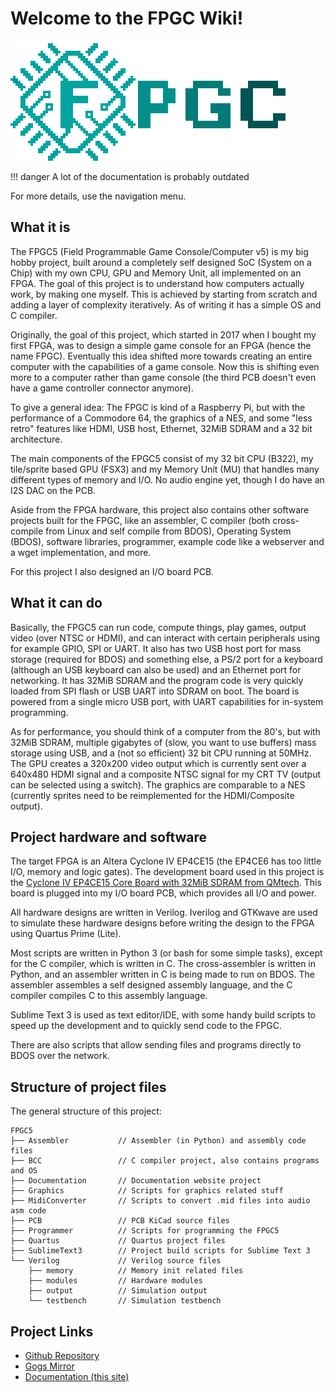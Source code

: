 # Welcome to the FPGC Wiki!

[![FPGC Logo](images/logo_big_alpha.png)](https://www.github.com/b4rt-dev/fpgc5)


!!! danger
    A lot of the documentation is probably outdated

For more details, use the navigation menu.

## What it is
The FPGC5 (Field Programmable Game Console/Computer v5) is my big hobby project, built around a completely self designed SoC (System on a Chip) with my own CPU, GPU and Memory Unit, all implemented on an FPGA. The goal of this project is to understand how computers actually work, by making one myself. This is achieved by starting from scratch and adding a layer of complexity iteratively. As of writing it has a simple OS and C compiler.

Originally, the goal of this project, which started in 2017 when I bought my first FPGA, was to design a simple game console for an FPGA (hence the name FPGC). Eventually this idea shifted more towards creating an entire computer with the capabilities of a game console. Now this is shifting even more to a computer rather than game console (the third PCB doesn't even have a game controller connector anymore).

To give a general idea: The FPGC is kind of a Raspberry Pi, but with the performance of a Commodore 64, the graphics of a NES, and some "less retro" features like HDMI, USB host, Ethernet, 32MiB SDRAM and a 32 bit architecture.

The main components of the FPGC5 consist of my 32 bit CPU (B322), my tile/sprite based GPU (FSX3) and my Memory Unit (MU) that handles many different types of memory and I/O. No audio engine yet, though I do have an I2S DAC on the PCB.

Aside from the FPGA hardware, this project also contains other software projects built for the FPGC, like an assembler, C compiler (both cross-compile from Linux and self compile from BDOS), Operating System (BDOS), software libraries, programmer, example code like a webserver and a wget implementation, and more.

For this project I also designed an I/O board PCB.

## What it can do
Basically, the FPGC5 can run code, compute things, play games, output video (over NTSC or HDMI), and can interact with certain peripherals using for example GPIO, SPI or UART. It also has two USB host port for mass storage (required for BDOS) and something else, a PS/2 port for a keyboard (although an USB keyboard can also be used) and an Ethernet port for networking. It has 32MiB SDRAM and the program code is very quickly loaded from SPI flash or USB UART into SDRAM on boot. The board is powered from a single micro USB port, with UART capabilities for in-system programming.

As for performance, you should think of a computer from the 80's, but with 32MiB SDRAM, multiple gigabytes of (slow, you want to use buffers) mass storage using USB, and a (not so efficient) 32 bit CPU running at 50MHz. The GPU creates a 320x200 video output which is currently sent over a 640x480 HDMI signal and a composite NTSC signal for my CRT TV (output can be selected using a switch). The graphics are comparable to a NES (currently sprites need to be reimplemented for the HDMI/Composite output).

## Project hardware and software
The target FPGA is an Altera Cyclone IV EP4CE15 (the EP4CE6 has too little I/O, memory and logic gates). The development board used in this project is the [Cyclone IV EP4CE15 Core Board with 32MiB SDRAM from QMtech](https://www.aliexpress.com/i/32949281189.html). This board is plugged into my I/O board PCB, which provides all I/O and power.

All hardware designs are written in Verilog. Iverilog and GTKwave are used to simulate these hardware designs before writing the design to the FPGA using Quartus Prime (Lite).

Most scripts are written in Python 3 (or bash for some simple tasks), except for the C compiler, which is written in C. The cross-assembler is written in Python, and an assembler written in C is being made to run on BDOS. The assembler assembles a self designed assembly language, and the C compiler compiles C to this assembly language.

Sublime Text 3 is used as text editor/IDE, with some handy build scripts to speed up the development and to quickly send code to the FPGC.

There are also scripts that allow sending files and programs directly to BDOS over the network.

## Structure of project files
The general structure of this project:
``` text
FPGC5
├── Assembler           // Assembler (in Python) and assembly code files
├── BCC                 // C compiler project, also contains programs and OS
├── Documentation       // Documentation website project
├── Graphics            // Scripts for graphics related stuff
├── MidiConverter       // Scripts to convert .mid files into audio asm code
├── PCB                 // PCB KiCad source files
├── Programmer          // Scripts for programming the FPGC5
├── Quartus             // Quartus project files
├── SublimeText3        // Project build scripts for Sublime Text 3
└── Verilog             // Verilog source files
    ├── memory          // Memory init related files
    ├── modules         // Hardware modules
    ├── output          // Simulation output
    └── testbench       // Simulation testbench
```

## Project Links
- [Github Repository](https://www.github.com/b4rt-dev/FPGC5)
- [Gogs Mirror](https://www.b4rt.nl/git/bart/FPGC5-mirror)
- [Documentation (this site)](https://www.b4rt.nl/fpgc)
